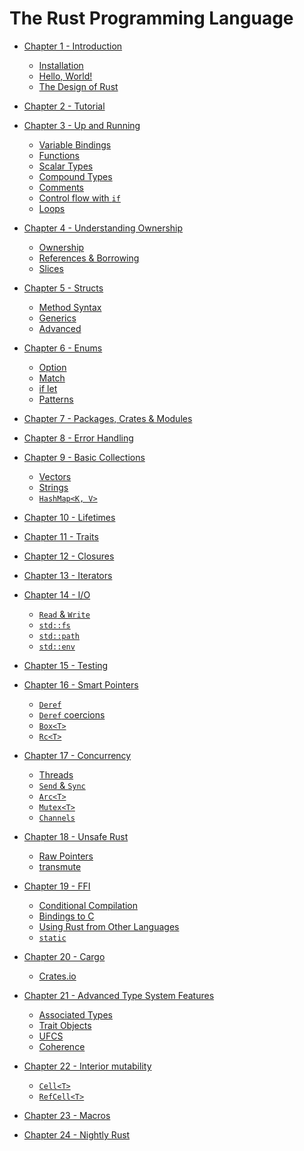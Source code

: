 # The Rust Programming Language

- [Chapter 1 - Introduction](ch01-01-introduction.md)
    - [Installation](ch01-02-installation.md)
    - [Hello, World!](ch01-03-hello-world.md)
    - [The Design of Rust](ch01-04-design.md)

- [Chapter 2 - Tutorial]()

- [Chapter 3 - Up and Running](ch03-01-up-and-running.md)
    - [Variable Bindings](ch03-02-variable-bindings.md)
    - [Functions](ch03-03-functions.md)
    - [Scalar Types](ch03-04-scalar-types.md)
    - [Compound Types](ch03-05-compound-types.md)
    - [Comments](ch03-06-comments.md)
    - [Control flow with `if`](ch03-07-if.md)
    - [Loops](ch03-08-loops.md)

- [Chapter 4 - Understanding Ownership](ch04-01-understanding-ownership.md)
    - [Ownership](ch04-02-ownership.md)
    - [References & Borrowing](ch04-03-references-and-borrowing.md)
    - [Slices](ch04-04-slices.md)

- [Chapter 5 - Structs](ch05-01-structs.md)
    - [Method Syntax](ch05-02-method-syntax.md)
    - [Generics](ch05-03-generics.md)
    - [Advanced]()

- [Chapter 6 - Enums](ch06-01-enums.md)
    - [Option](ch06-02-option.md)
    - [Match](ch06-03-match.md)
    - [if let](ch06-04-if-let.md)
    - [Patterns](ch06-05-patterns.md)

- [Chapter 7 - Packages, Crates & Modules](ch07-01-packages-crates-and-modules.md)

- [Chapter 8 - Error Handling]()

- [Chapter 9 - Basic Collections]()
    - [Vectors]()
    - [Strings]()
    - [`HashMap<K, V>`]()

- [Chapter 10 - Lifetimes]()

- [Chapter 11 - Traits]()

- [Chapter 12 - Closures]()

- [Chapter 13 - Iterators]()

- [Chapter 14 - I/O]()
    - [`Read` & `Write`]()
    - [`std::fs`]()
    - [`std::path`]()
    - [`std::env`]()

- [Chapter 15 - Testing]()

- [Chapter 16 - Smart Pointers]()
    - [`Deref`]()
    - [`Deref` coercions]()
    - [`Box<T>`]()
    - [`Rc<T>`]()

- [Chapter 17 - Concurrency]()
    - [Threads]()
    - [`Send` & `Sync`]()
    - [`Arc<T>`]()
    - [`Mutex<T>`]()
    - [`Channels`]()

- [Chapter 18 - Unsafe Rust]()
    - [Raw Pointers]()
    - [transmute]()

- [Chapter 19 - FFI]()
    - [Conditional Compilation]()
    - [Bindings to C]()
    - [Using Rust from Other Languages]()
    - [`static`]()

- [Chapter 20 - Cargo]()
    - [Crates.io]()

- [Chapter 21 - Advanced Type System Features]()
    - [Associated Types]()
    - [Trait Objects]()
    - [UFCS]()
    - [Coherence]()

- [Chapter 22 - Interior mutability]()
    - [`Cell<T>`]()
    - [`RefCell<T>`]()

- [Chapter 23 - Macros]()

- [Chapter 24 - Nightly Rust]()
